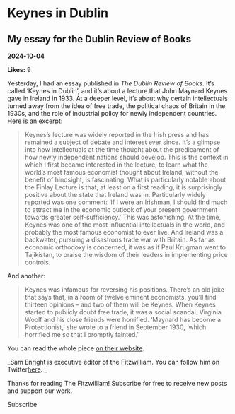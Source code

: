# Keynes in Dublin

## My essay for the Dublin Review of Books

**2024-10-04**

**Likes:** 9

Yesterday, I had an essay published in _The Dublin Review of Books._ It’s called ‘Keynes in Dublin’, and it’s about a lecture that John Maynard Keynes gave in Ireland in 1933. At a deeper level, it’s about why certain intellectuals turned away from the idea of free trade, the political chaos of Britain in the 1930s, and the role of industrial policy for newly independent countries. [Here](https://drb.ie/articles/keynes-in-dublin/) is an excerpt: 

> Keynes’s lecture was widely reported in the Irish press and has remained a subject of debate and interest ever since. It’s a glimpse into how intellectuals at the time thought about the predicament of how newly independent nations should develop. This is the context in which I first became interested in the lecture; to learn what the world’s most famous economist thought about Ireland, without the benefit of hindsight, is fascinating. What is particularly notable about the Finlay Lecture is that, at least on a first reading, it is surprisingly positive about the state that Ireland was in. Particularly widely reported was one comment: ‘If I were an Irishman, I should find much to attract me in the economic outlook of your present government towards greater self-sufficiency.’ This was astonishing. At the time, Keynes was one of the most influential intellectuals in the world, and probably the most famous economist to ever live. And Ireland was a backwater, pursuing a disastrous trade war with Britain. As far as economic orthodoxy is concerned, it was as if Paul Krugman went to Tajikistan, to praise the wisdom of their leaders in implementing price controls.

And another:

> Keynes was infamous for reversing his positions. There’s an old joke that says that, in a room of twelve eminent economists, you’ll find thirteen opinions – and two of them will be Keynes. When Keynes started to publicly doubt free trade, it was a social scandal. Virginia Woolf and his close friends were horrified. ‘Maynard has become a Protectionist,’ she wrote to a friend in September 1930, ‘which horrified me so that I promptly fainted.’

You can read the whole piece [on their website](https://drb.ie/articles/keynes-in-dublin/).

_Sam Enright is executive editor of the Fitzwilliam. You can follow him on Twitter[here](https://x.com/Sam__Enright). _

Thanks for reading The Fitzwilliam! Subscribe for free to receive new posts and support our work.

Subscribe
